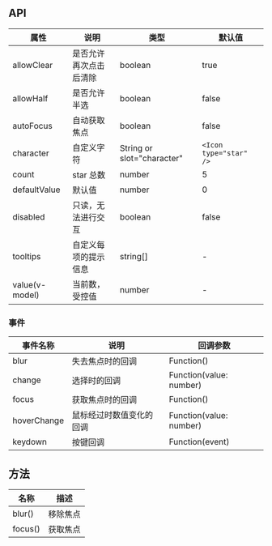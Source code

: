 ## API

| 属性           | 说明                   | 类型                       | 默认值                 |
| -------------- | ---------------------- | -------------------------- | ---------------------- |
| allowClear     | 是否允许再次点击后清除 | boolean                    | true                   |
| allowHalf      | 是否允许半选           | boolean                    | false                  |
| autoFocus      | 自动获取焦点           | boolean                    | false                  |
| character      | 自定义字符             | String or slot="character" | `<Icon type="star" />` |
| count          | star 总数              | number                     | 5                      |
| defaultValue   | 默认值                 | number                     | 0                      |
| disabled       | 只读，无法进行交互     | boolean                    | false                  |
| tooltips       | 自定义每项的提示信息   | string\[]                  | -                      |
| value(v-model) | 当前数，受控值         | number                     | -                      |

### 事件

| 事件名称    | 说明                     | 回调参数                |
| ----------- | ------------------------ | ----------------------- |
| blur        | 失去焦点时的回调         | Function()              | - |
| change      | 选择时的回调             | Function(value: number) | - |
| focus       | 获取焦点时的回调         | Function()              | - |
| hoverChange | 鼠标经过时数值变化的回调 | Function(value: number) | - |
| keydown     | 按键回调                 | Function(event)         | - |

## 方法

| 名称    | 描述     |
| ------- | -------- |
| blur()  | 移除焦点 |
| focus() | 获取焦点 |

